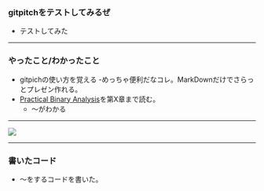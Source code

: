 ### gitpitchをテストしてみるぜ
- テストしてみた

---

### やったこと/わかったこと

- gitpichの使い方を覚える
	-めっちゃ便利だなコレ。MarkDownだけでさらっとプレゼン作れる。
- [Practical Binary Analysis](https://www.amazon.co.jp/gp/product/B07BPKWJVT)を第X章まで読む。
	- 〜がわかる
---

![](https://images-fe.ssl-images-amazon.com/images/I/51SYed0K4NL.jpg)

---

### 書いたコード
- 〜をするコードを書いた。

